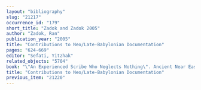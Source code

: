 ```yaml
---
layout: "bibliography"
slug: "21217"
occurrence_id: "179"
short_title: "Zadok and Zadok 2005"
author: "Zadok, Ran"
publication_year: "2005"
title: "Contributions to Neo/Late-Babylonian Documentation"
pages: "624-669"
editor: "Sefati, Yitzhak"
related_objects: "5704"
book: "\"An Experienced Scribe Who Neglects Nothing\". Ancient Near Eastern Studies in Honor of Jacob Klein"
title: "Contributions to Neo/Late-Babylonian Documentation"
previous_item: "21220"
---
```

